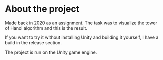 # About the project
Made back in 2020 as an assignment. The task was to visualize the tower of Hanoi algorithm and this is the result.

If you want to try it without installing Unity and building it yourself, I have a build in the release section.

The project is run on the Unity game engine.
